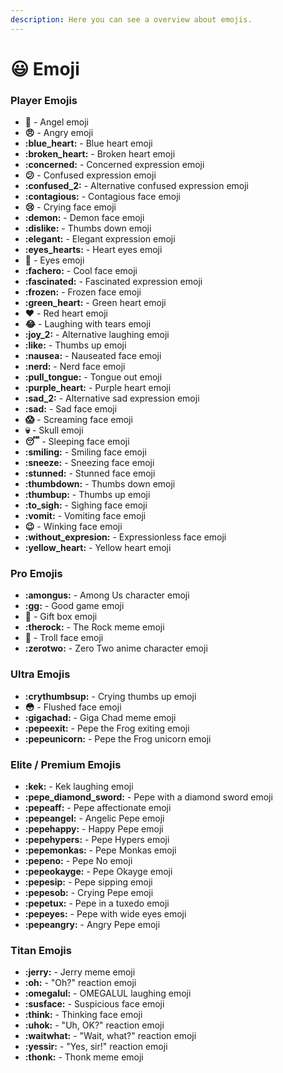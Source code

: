 ```yaml
---
description: Here you can see a overview about emojis.
---
```


# 😃 Emoji

### Player Emojis

* **:angel:** - Angel emoji
* **:angry:** - Angry emoji
* **:blue\_heart:** - Blue heart emoji
* **:broken\_heart:** - Broken heart emoji
* **:concerned:** - Concerned expression emoji
* **:confused:** - Confused expression emoji
* **:confused\_2:** - Alternative confused expression emoji
* **:contagious:** - Contagious face emoji
* **:cry:** - Crying face emoji
* **:demon:** - Demon face emoji
* **:dislike:** - Thumbs down emoji
* **:elegant:** - Elegant expression emoji
* **:eyes\_hearts:** - Heart eyes emoji
* **:eyes:** - Eyes emoji
* **:fachero:** - Cool face emoji
* **:fascinated:** - Fascinated expression emoji
* **:frozen:** - Frozen face emoji
* **:green\_heart:** - Green heart emoji
* **:heart:** - Red heart emoji
* **:joy:** - Laughing with tears emoji
* **:joy\_2:** - Alternative laughing emoji
* **:like:** - Thumbs up emoji
* **:nausea:** - Nauseated face emoji
* **:nerd:** - Nerd face emoji
* **:pull\_tongue:** - Tongue out emoji
* **:purple\_heart:** - Purple heart emoji
* **:sad\_2:** - Alternative sad expression emoji
* **:sad:** - Sad face emoji
* **:scream:** - Screaming face emoji
* **:skull:** - Skull emoji
* **:sleeping:** - Sleeping face emoji
* **:smiling:** - Smiling face emoji
* **:sneeze:** - Sneezing face emoji
* **:stunned:** - Stunned face emoji
* **:thumbdown:** - Thumbs down emoji
* **:thumbup:** - Thumbs up emoji
* **:to\_sigh:** - Sighing face emoji
* **:vomit:** - Vomiting face emoji
* **:wink:** - Winking face emoji
* **:without\_expresion:** - Expressionless face emoji
* **:yellow\_heart:** - Yellow heart emoji

### Pro Emojis

* **:amongus:** - Among Us character emoji
* **:gg:** - Good game emoji
* **:gift:** - Gift box emoji
* **:therock:** - The Rock meme emoji
* **:troll:** - Troll face emoji
* **:zerotwo:** - Zero Two anime character emoji

### Ultra Emojis

* **:crythumbsup:** - Crying thumbs up emoji
* **:flushed:** - Flushed face emoji
* **:gigachad:** - Giga Chad meme emoji
* **:pepeexit:** - Pepe the Frog exiting emoji
* **:pepeunicorn:** - Pepe the Frog unicorn emoji

### Elite / Premium Emojis

* **:kek:** - Kek laughing emoji
* **:pepe\_diamond\_sword:** - Pepe with a diamond sword emoji
* **:pepeaff:** - Pepe affectionate emoji
* **:pepeangel:** - Angelic Pepe emoji
* **:pepehappy:** - Happy Pepe emoji
* **:pepehypers:** - Pepe Hypers emoji
* **:pepemonkas:** - Pepe Monkas emoji
* **:pepeno:** - Pepe No emoji
* **:pepeokayge:** - Pepe Okayge emoji
* **:pepesip:** - Pepe sipping emoji
* **:pepesob:** - Crying Pepe emoji
* **:pepetux:** - Pepe in a tuxedo emoji
* **:pepeyes:** - Pepe with wide eyes emoji
* **:pepeangry:** - Angry Pepe emoji

### Titan Emojis

* **:jerry:** - Jerry meme emoji
* **:oh:** - "Oh?" reaction emoji
* **:omegalul:** - OMEGALUL laughing emoji
* **:susface:** - Suspicious face emoji
* **:think:** - Thinking face emoji
* **:uhok:** - "Uh, OK?" reaction emoji
* **:waitwhat:** - "Wait, what?" reaction emoji
* **:yessir:** - "Yes, sir!" reaction emoji
* **:thonk:** - Thonk meme emoji
